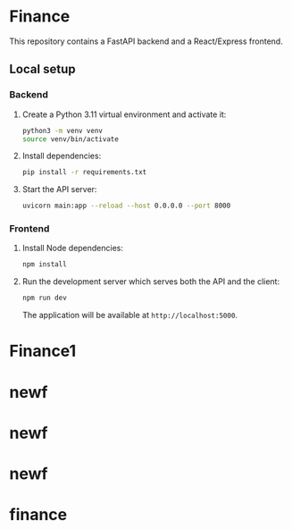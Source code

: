 # Finance

This repository contains a FastAPI backend and a React/Express frontend.

## Local setup

### Backend
1. Create a Python 3.11 virtual environment and activate it:
   ```bash
   python3 -m venv venv
   source venv/bin/activate
   ```
2. Install dependencies:
   ```bash
   pip install -r requirements.txt
   ```
3. Start the API server:
   ```bash
   uvicorn main:app --reload --host 0.0.0.0 --port 8000
   ```

### Frontend
1. Install Node dependencies:
   ```bash
   npm install
   ```
2. Run the development server which serves both the API and the client:
   ```bash
   npm run dev
   ```
   The application will be available at `http://localhost:5000`.

# Finance1
# newf
# newf
# newf
# finance
